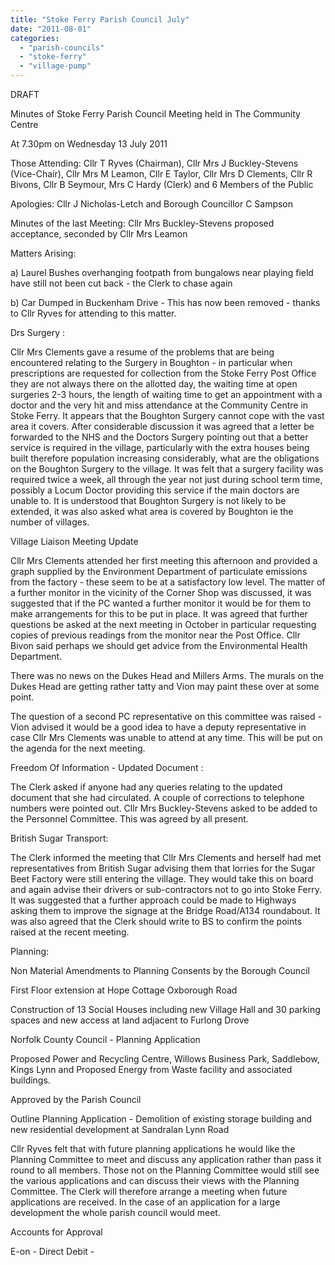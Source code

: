 ```yaml
---
title: "Stoke Ferry Parish Council July"
date: "2011-08-01"
categories: 
  - "parish-councils"
  - "stoke-ferry"
  - "village-pump"
---
```


DRAFT

Minutes of Stoke Ferry Parish Council Meeting held in The Community Centre

At 7.30pm on Wednesday 13 July 2011

Those Attending: Cllr T Ryves (Chairman), Cllr Mrs J Buckley-Stevens (Vice-Chair), Cllr Mrs M Leamon, Cllr E Taylor, Cllr Mrs D Clements, Cllr R Bivons, Cllr B Seymour, Mrs C Hardy (Clerk) and 6 Members of the Public

Apologies: Cllr J Nicholas-Letch and Borough Councillor C Sampson

Minutes of the last Meeting: Cllr Mrs Buckley-Stevens proposed acceptance, seconded by Cllr Mrs Leamon

Matters Arising:

a) Laurel Bushes overhanging footpath from bungalows near playing field have still not been cut back - the Clerk to chase again

b) Car Dumped in Buckenham Drive - This has now been removed - thanks to Cllr Ryves for attending to this matter.

Drs Surgery :

Cllr Mrs Clements gave a resume of the problems that are being encountered relating to the Surgery in Boughton - in particular when prescriptions are requested for collection from the Stoke Ferry Post Office they are not always there on the allotted day, the waiting time at open surgeries 2-3 hours, the length of waiting time to get an appointment with a doctor and the very hit and miss attendance at the Community Centre in Stoke Ferry. It appears that the Boughton Surgery cannot cope with the vast area it covers. After considerable discussion it was agreed that a letter be forwarded to the NHS and the Doctors Surgery pointing out that a better service is required in the village, particularly with the extra houses being built therefore population increasing considerably, what are the obligations on the Boughton Surgery to the village. It was felt that a surgery facility was required twice a week, all through the year not just during school term time, possibly a Locum Doctor providing this service if the main doctors are unable to. It is understood that Boughton Surgery is not likely to be extended, it was also asked what area is covered by Boughton ie the number of villages.

Village Liaison Meeting Update

Cllr Mrs Clements attended her first meeting this afternoon and provided a graph supplied by the Environment Department of particulate emissions from the factory - these seem to be at a satisfactory low level. The matter of a further monitor in the vicinity of the Corner Shop was discussed, it was suggested that if the PC wanted a further monitor it would be for them to make arrangements for this to be put in place. It was agreed that further questions be asked at the next meeting in October in particular requesting copies of previous readings from the monitor near the Post Office. Cllr Bivon said perhaps we should get advice from the Environmental Health Department.

There was no news on the Dukes Head and Millers Arms. The murals on the Dukes Head are getting rather tatty and Vion may paint these over at some point.

The question of a second PC representative on this committee was raised - Vion advised it would be a good idea to have a deputy representative in case Cllr Mrs Clements was unable to attend at any time. This will be put on the agenda for the next meeting.

Freedom Of Information - Updated Document :

The Clerk asked if anyone had any queries relating to the updated document that she had circulated. A couple of corrections to telephone numbers were pointed out. Cllr Mrs Buckley-Stevens asked to be added to the Personnel Committee. This was agreed by all present.

British Sugar Transport:

The Clerk informed the meeting that Cllr Mrs Clements and herself had met representatives from British Sugar advising them that lorries for the Sugar Beet Factory were still entering the village. They would take this on board and again advise their drivers or sub-contractors not to go into Stoke Ferry. It was suggested that a further approach could be made to Highways asking them to improve the signage at the Bridge Road/A134 roundabout. It was also agreed that the Clerk should write to BS to confirm the points raised at the recent meeting.

Planning:

Non Material Amendments to Planning Consents by the Borough Council

First Floor extension at Hope Cottage Oxborough Road

Construction of 13 Social Houses including new Village Hall and 30 parking spaces and new access at land adjacent to Furlong Drove

Norfolk County Council - Planning Application

Proposed Power and Recycling Centre, Willows Business Park, Saddlebow, Kings Lynn and Proposed Energy from Waste facility and associated buildings.

Approved by the Parish Council

Outline Planning Application - Demolition of existing storage building and new residential development at Sandralan Lynn Road

Cllr Ryves felt that with future planning applications he would like the Planning Committee to meet and discuss any application rather than pass it round to all members. Those not on the Planning Committee would still see the various applications and can discuss their views with the Planning Committee. The Clerk will therefore arrange a meeting when future applications are received. In the case of an application for a large development the whole parish council would meet.

Accounts for Approval

E-on - Direct Debit -
